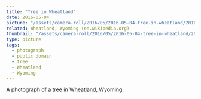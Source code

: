 ```yaml
---
title: "Tree in Wheatland"
date: 2016-05-04
picture: "/assets/camera-roll/2016/05/2016-05-04-tree-in-wheatland/20160505_014658020_iOS.jpg"
related: Wheatland, Wyoming (en.wikipedia.org)
thumbnail: "/assets/camera-roll/2016/05/2016-05-04-tree-in-wheatland/20160505_014658020_iOS-thumbnail.jpg"
type: picture
tags:
  - photograph
  - public domain
  - tree
  - Wheatland
  - Wyoming
---
```

A photograph of a tree in Wheatland, Wyoming.